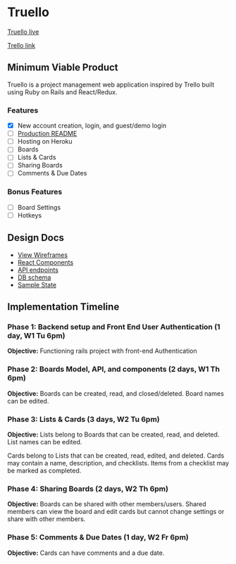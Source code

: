 # Truello

[Truello live][truello]

[Trello link][trello]

[truello]: http://www.truello.io
[trello]: https://trello.com/b/TsgVCryN/truello

## Minimum Viable Product

Truello is a project management web application inspired by Trello built
using Ruby on Rails and React/Redux.

### Features
- [x] New account creation, login, and guest/demo login
- [ ] [Production README](../README.md)
- [ ] Hosting on Heroku
- [ ] Boards
- [ ] Lists & Cards
- [ ] Sharing Boards
- [ ] Comments & Due Dates

### Bonus Features
- [ ] Board Settings
- [ ] Hotkeys

## Design Docs
* [View Wireframes][wireframes]
* [React Components][components]
* [API endpoints][api-endpoints]
* [DB schema][schema]
* [Sample State][sample-state]

[wireframes]: wireframes
[components]: component-hierarchy.md
[sample-state]: sample-state.md
[api-endpoints]: api-endpoints.md
[schema]: schema.md

## Implementation Timeline

### Phase 1: Backend setup and Front End User Authentication (1 day, W1 Tu 6pm)

**Objective:** Functioning rails project with front-end Authentication

### Phase 2: Boards Model, API, and components (2 days, W1 Th 6pm)

**Objective:** Boards can be created, read, and closed/deleted.
Board names can be edited.

### Phase 3: Lists & Cards (3 days, W2 Tu 6pm)

**Objective:** Lists belong to Boards that can be created, read, and deleted.
List names can be edited.

Cards belong to Lists that can be created, read, edited, and deleted.
Cards may contain a name, description, and checklists.
Items from a checklist may be marked as completed.

### Phase 4: Sharing Boards (2 days, W2 Th 6pm)

**Objective:** Boards can be shared with other members/users.
Shared members can view the board and edit cards but cannot change settings or share with other members.

### Phase 5: Comments & Due Dates (1 day, W2 Fr 6pm)

**Objective:** Cards can have comments and a due date.
